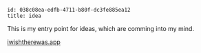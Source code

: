 ```
id: 038c08ea-edfb-4711-b80f-dc3fe885ea12
title: idea
```

This is my entry point for ideas, which are comming into my mind.

[iwishtherewas.app][1]

[1]: https://iwishtherewas.app/
